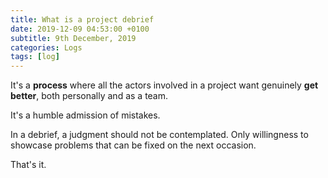 ```yaml
---
title: What is a project debrief
date: 2019-12-09 04:53:00 +0100
subtitle: 9th December, 2019
categories: Logs
tags: [log]
---
```


It's a **process** where all the actors involved in a project want genuinely **get better**, both personally and as a team.

It's a humble admission of mistakes. 

In a debrief, a judgment should not be contemplated. Only willingness to showcase problems that can be fixed on the next occasion.

That's it.

